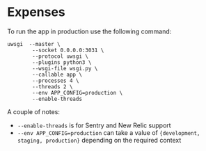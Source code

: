 # Expenses

To run the app in production use the following command:

```
uwsgi  --master \
        --socket 0.0.0.0:3031 \
        --protocol uwsgi \
        --plugins python3 \
        --wsgi-file wsgi.py \
        --callable app \
        --processes 4 \
        --threads 2 \
        --env APP_CONFIG=production \
        --enable-threads
```

A couple of notes:

- `--enable-threads` is for Sentry and New Relic support
- `--env APP_CONFIG=production` can take a value of `{development, staging, production}` depending on the required context
